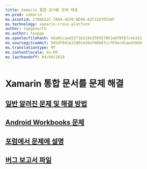 ```yaml
---
title: Xamarin 통합 문서를 문제 해결
ms.prod: xamarin
ms.assetid: 1706EA2C-7A94-4E30-BD4D-A2F31070554F
ms.technology: xamarin-cross-platform
author: topgenorth
ms.author: toopge
ms.openlocfilehash: 9da01caae5271b219e350557061e6f0f87c4e161
ms.sourcegitcommit: 945df041e2180cb20af08b83cc703ecd1aedc6b0
ms.translationtype: MT
ms.contentlocale: ko-KR
ms.lasthandoff: 04/04/2018
---
```

# <a name="troubleshooting-xamarin-workbooks"></a>Xamarin 통합 문서를 문제 해결

## <a name="general-known-issues--workaroundsgeneralmd"></a>[일반 알려진 문제 및 해결 방법](general.md)

## <a name="issues-with-android-workbooksandroidmd"></a>[Android Workbooks 문제](android.md)

## <a name="discuss-issues-on-the-forumsforums"></a>[포럼에서 문제에 설명][forums]

## <a name="file-a-bug-reporttoolsworkbooksinstallmdreporting-bugs"></a>[버그 보고서 파일](~/tools/workbooks/install.md#reporting-bugs)

[forums]: https://forums.xamarin.com/categories/inspector